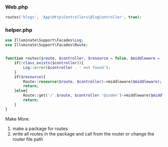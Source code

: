### Web.php
```php
routes('blogs', 'App\Http\Controllers\BlogController', true);
```
### helper.php
```php
use Illuminate\Support\Facades\Log;
use Illuminate\Support\Facades\Route;


function routes($route, $controller, $resource = false, $middleware = 'web'){
    if(!class_exists($controller)){
        Log::error($controller . ' not found');
    }
    if($resource){
        Route::resource($route, $controller)->middleware($middleware);
        return;
    }else{
        Route::get('/'.$route, $controller.'@index')->middleware($middleware);
        return;
    }
}
```
Make More:
1. make a package for routes
2. write all routes in the package and call from the router or change the router file path
